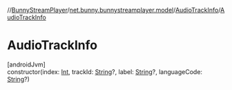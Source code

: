 //[BunnyStreamPlayer](../../../index.md)/[net.bunny.bunnystreamplayer.model](../index.md)/[AudioTrackInfo](index.md)/[AudioTrackInfo](-audio-track-info.md)

# AudioTrackInfo

[androidJvm]\
constructor(index: [Int](https://kotlinlang.org/api/core/kotlin-stdlib/kotlin/-int/index.html), trackId: [String](https://kotlinlang.org/api/core/kotlin-stdlib/kotlin/-string/index.html)?, label: [String](https://kotlinlang.org/api/core/kotlin-stdlib/kotlin/-string/index.html)?, languageCode: [String](https://kotlinlang.org/api/core/kotlin-stdlib/kotlin/-string/index.html)?)